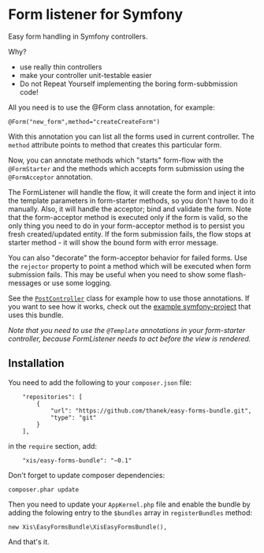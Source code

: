Form listener for Symfony
========================

Easy form handling in Symfony controllers.

Why?

- use really thin controllers
- make your controller unit-testable easier
- Do not Repeat Yourself implementing the boring form-subbmission code!

All you need is to use the @Form class annotation, for example:

`@Form("new_form",method="createCreateForm")`

With this annotation you can list all the forms used in current controller. The `method` attribute points to method that creates this particular form.

Now, you can annotate methods which "starts" form-flow with the `@FormStarter` and the methods which accepts form submission using the `@FormAcceptor` annotation.

The FormListener will handle the flow, it will create the form and inject it into the template parameters in form-starter methods, so you don't have to do it manually.
Also, it will handle the acceptor; bind and validate the form. Note that the form-acceptor method is executed only if the form is valid, so the only thing you need to do in your form-acceptor method is to persist you fresh created/updated entity.
If the form submission fails, the flow stops at starter method - it will show the bound form with error message.

You can also "decorate" the form-acceptor behavior for failed forms. 
Use the `rejector` property to point a method which will be executed when form submission fails. This may be useful when you need to show some flash-messages or use some logging.

See the [`PostController`](Resources/example/Controller/PostController.php) class for example how to use those annotations. If you want to see how it works, check out the [example symfony-project](https://github.com/thanek/easy-forms-bundle-example) that uses this bundle.

*Note that you need to use the `@Template` annotations in your form-starter controller, because FormListener needs to act before the view is rendered.* 

## Installation

You need to add the following to your `composer.json` file:

```
    "repositories": [
        {
            "url": "https://github.com/thanek/easy-forms-bundle.git",
            "type": "git"
        }
    ],
```

in the `require` section, add:

```
    "xis/easy-forms-bundle": "~0.1"
```

Don't forget to update composer dependencies:

```
composer.phar update
```

Then you need to update your `AppKernel.php` file and enable the bundle by adding the folowing entry to the `$bundles` array in `registerBundles` method:

```
new Xis\EasyFormsBundle\XisEasyFormsBundle(),
```

And that's it.

